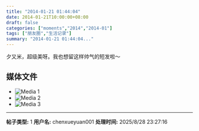 ```yaml
---
title: "2014-01-21 01:44:04"
date: 2014-01-21T10:00:00+08:00
draft: false
categories: ["moments","2014","2014-01"]
tags: ["朋友圈","生活记录"]
summary: "2014-01-21 01:44:04..."
---
```


夕又米，超级美呀。我也想留这样帅气的短发啦～

## 媒体文件

- ![Media 1](/Moments/photos/2014-01-21/201401210144040.jpg)
- ![Media 2](/Moments/photos/2014-01-21/201401210144041.jpg)
- ![Media 3](/Moments/photos/2014-01-21/201401210144042.jpg)

---

**帖子类型:** 1
**用户名:** chenxueyuan001
**处理时间:** 2025/8/28 23:27:16